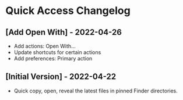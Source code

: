 # Quick Access Changelog

## [Add Open With] - 2022-04-26

- Add actions: Open With...
- Update shortcuts for certain actions
- Add preferences: Primary action

## [Initial Version] - 2022-04-22

- Quick copy, open, reveal the latest files in pinned Finder directories.
